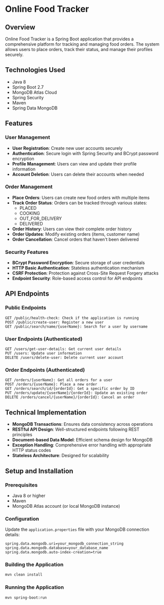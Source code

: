 
# Online Food Tracker

## Overview
Online Food Tracker is a Spring Boot application that provides a comprehensive platform for tracking and managing food orders. The system allows users to place orders, track their status, and manage their profiles securely.

## Technologies Used
- Java 8
- Spring Boot 2.7
- MongoDB Atlas Cloud
- Spring Security
- Maven
- Spring Data MongoDB

## Features

### User Management
- **User Registration**: Create new user accounts securely
- **Authentication**: Secure login with Spring Security and BCrypt password encryption
- **Profile Management**: Users can view and update their profile information
- **Account Deletion**: Users can delete their accounts when needed

### Order Management
- **Place Orders**: Users can create new food orders with multiple items
- **Track Order Status**: Orders can be tracked through various states:
  - PLACED
  - COOKING
  - OUT_FOR_DELIVERY
  - DELIVERED
- **Order History**: Users can view their complete order history
- **Order Updates**: Modify existing orders (items, customer name)
- **Order Cancellation**: Cancel orders that haven't been delivered

### Security Features
- **BCrypt Password Encryption**: Secure storage of user credentials
- **HTTP Basic Authentication**: Stateless authentication mechanism
- **CSRF Protection**: Protection against Cross-Site Request Forgery attacks
- **Endpoint Security**: Role-based access control for API endpoints

## API Endpoints

### Public Endpoints
```
GET /public/health-check: Check if the application is running
POST /public/create-user: Register a new user
GET /public/search/name/{userName}: Search for a user by username
```

### User Endpoints (Authenticated)
```
GET /users/get-user-details: Get current user details
PUT /users: Update user information
DELETE /users/delete-user: Delete current user account
```

### Order Endpoints (Authenticated)
```
GET /orders/{userName}: Get all orders for a user
POST /orders/{userName}: Place a new order
GET /orders/search/id/{orderId}: Get a specific order by ID
PUT /orders/update/{userName}/{orderId}: Update an existing order
DELETE /orders/cancel/{userName}/{orderId}: Cancel an order
```

## Technical Implementation
- **MongoDB Transactions**: Ensures data consistency across operations
- **RESTful API Design**: Well-structured endpoints following REST principles
- **Document-based Data Model**: Efficient schema design for MongoDB
- **Exception Handling**: Comprehensive error handling with appropriate HTTP status codes
- **Stateless Architecture**: Designed for scalability

## Setup and Installation

### Prerequisites
- Java 8 or higher
- Maven
- MongoDB Atlas account (or local MongoDB instance)

### Configuration
Update the `application.properties` file with your MongoDB connection details:

```properties
spring.data.mongodb.uri=your_mongodb_connection_string
spring.data.mongodb.database=your_database_name
spring.data.mongodb.auto-index-creation=true
```

### Building the Application
```bash
mvn clean install
```

### Running the Application
```bash
mvn spring-boot:run
```
```
        
